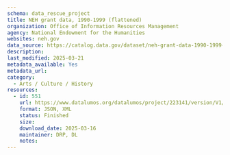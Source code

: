 ```yaml
---
schema: data_rescue_project 
title: NEH grant data, 1990-1999 (flattened)
organization: Office of Information Resources Management
agency: National Endowment for the Humanities
websites: neh.gov
data_source: https://catalog.data.gov/dataset/neh-grant-data-1990-1999-flattened
description: 
last_modified: 2025-03-21
metadata_available: Yes
metadata_url: 
category:
  - Arts / Culture / History
resources:
  - id: 551
    url: https://www.datalumos.org/datalumos/project/223141/version/V1/view
    format: JSON, XML
    status: Finished
    size: 
    download_date: 2025-03-16
    maintainer: DRP, DL
    notes: 
---
```

